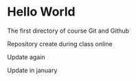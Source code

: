 # Hello World
 The first directory of course Git and Github

Repository create during class online

Update again

Update in january
